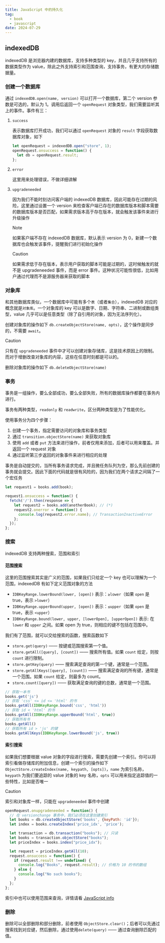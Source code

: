 ```yaml
---
title: JavaScript 中的持久化
tag:
  - book
  - javascript
date: 2024-07-29
---
```


## indexedDB

indexedDB 是浏览器内建的数据库，支持多种类型的 key，并且几乎支持所有的数据类型作为 value，除此之外支持索引和范围查询，支持事务，有更大的存储数据量。

### 创建一个数据库

通过 `indexedDB.open(name, version)` 可以打开一个数据库，第二个 version 参数是可选的，默认为 1。调用后返回一个 `openRequest` 对象类型，我们需要监听其上的事件。事件有三：

1. `success`

   表示数据库打开成功，我们可以通过 `openRequest` 对象的 `result` 字段获取数据库对象，如下

   ```JavaScript
   let openRequest = indexedDB.open("store", 1);
   openRequest.onsuccess = function() {
     let db = openRequest.result;
   };
   ```

2. `error`

   这里用来处理错误，不做详细讲解

3. `upgradeneeded`

   因为我们不能时刻访问客户端的 indexedDB 数据库，因此可能存在过期的风险，这里通过设置一个 version 来检查客户端已存在的数据库版本和脚本需要的数据库版本是否匹配，如果需求版本高于存在版本，就会触发该事件来进行升级操作

   > [!note]
   >
   > 如果客户端不存在 indexedDB 数据库，默认表示 version 为 0，新建一个数据库也会触发该事件，提醒我们进行初始化操作

   > [!caution]
   >
   > 如果需求低于存在版本，表示用户获取的脚本可能是过期的，这时候触发的就不是 upgradeneeded 事件，而是 error 事件。这种状况可能性很低，比如用户通过代理而不是源服务器来获取的脚本

### 对象库

和其他数据库类似，一个数据库中可能有多个`表`（或者`集合`），indexedDB 对应的概念就是`对象库`。一个对象库的 key 可以是数字、日期、字符串、二进制或数组类型，value 几乎可以是任意类型（除了自引用的对象，因为无法序列化）。

创建对象库的操作如下 `db.createObjectStore(name, opts)`，这个操作是同步的，不需要 `await`。

> [!caution]
>
> 只有在 `upgradeneeded` 事件中才可以创建对象存储库，这是技术原因上的限制。而对于增删改查对象库的内容，这些在任意时刻都是可以的。

删除对象库的操作如下 `db.deleteObjectStore(name)`

### 事务

事务是一组操作，要么全部成功，要么全部失败，所有的数据库操作都要在事务内进行。

事务有两种类型，`readonly` 和 `readwrite`，区分两种类型是为了性能优化。

使用事务分为四个步骤：

1. 创建一个事务，指定需要访问的对象库和事务类型
2. 通过 `transition.objectStore(name)` 来获取对象库
3. 使用 `add` 或者 `put` 方法来进行操作，前者仅用来添加，后者可以用来覆盖。并返回一个 request 对象
4. 通过监听第三步返回的对象事件来进行相应的处理

事务是自动提交的，当所有事务请求完成，并且微任务队列为空，那么先前创建的事务就会提交。因此下面的代码就是很有风险的，因为我们在两个请求之间隔了一个宏任务

```JavaScript
let request1 = books.add(book);

request1.onsuccess = function() {
  fetch('/').then(response => {
    let request2 = books.add(anotherBook); // (*)
    request2.onerror = function() {
      console.log(request2.error.name); // TransactionInactiveError
    };
  });
};
```

### 搜索

indexedDB 支持两种搜索，范围和索引

#### 范围搜索

这里的范围搜索其实是广义的范围，如果我们只给定一个 key 也可以理解为一个范围，indexedDB 有如下定义范围对象的方法

- `IDBKeyRange.lowerBound(lower, [open])` 表示：`≥lower`（如果 `open` 是 true，表示 `>lower`）
- `IDBKeyRange.upperBound(upper, [open])` 表示：`≤upper`（如果 `open` 是 true，表示 `<upper`）
- `IDBKeyRange.bound(lower, upper, [lowerOpen], [upperOpen])` 表示: 在 `lower` 和 `upper` 之间。如果 open 为 true，则相应的键不包括在范围中。

我们有了范围，就可以交给搜索的函数，搜索函数如下

- `store.get(query)` —— 按键或范围搜索第一个值。
- `store.getAll([query], [count])` —— 搜索所有值。如果 `count` 给定，则按 `count` 进行限制。
- `store.getKey(query)` —— 搜索满足查询的第一个键，通常是一个范围。
- `store.getAllKeys([query], [count])` —— 搜索满足查询的所有键，通常是一个范围。如果 `count` 给定，则最多为 count。
- `store.count([query])` —— 获取满足查询的键的总数，通常是一个范围。

```JavaScript
// 获取一本书
books.get('js')
// 获取 'css' <= id <= 'html' 的书
books.getAll(IDBKeyRange.bound('css', 'html'))
// 获取 id < 'html' 的书
books.getAll(IDBKeyRange.upperBound('html', true))
// 获取所有书
books.getAll()
// 获取所有 id > 'js' 的键
books.getAllKeys(IDBKeyRange.lowerBound('js', true))
```

#### 索引搜索

如果我们想要根据 value 对象的字段进行搜索，需要先创建一个索引。你可以将索引看做存储库的附加信息，创建一个索引的操作如下 `ObjectStore.createIndex(name, keypath, [opts])`，`name` 为索引名称，`keypath` 为我们要追踪的 value 对象的 key 名称，`opts` 可以用来指定追踪值的一些特性，比如是否唯一

> [!caution]
>
> 索引和对象库一样，只能在 `upgradeneeded` 事件中创建

```JavaScript
openRequest.onupgradeneeded = function() {
  // 在 versionchange 事务中，我们必须在这里创建索引
  let books = db.createObjectStore('books', {keyPath: 'id'});
  let index = books.createIndex('price_idx', 'price');

  let transaction = db.transaction("books"); // 只读
  let books = transaction.objectStore("books");
  let priceIndex = books.index("price_idx");

  let request = priceIndex.getAll(10);
  request.onsuccess = function() {
    if (request.result !== undefined) {
      console.log("Books", request.result); // 价格为 10 的书的数组
    } else {
      console.log("No such books");
    }
  };
};
```

索引中也可以使用范围来查询，详情请看 [JavaScript info](https://zh.javascript.info/indexeddb#tong-guo-shi-yong-suo-yin-de-zi-duan-sou-suo)

### 删除

删除可以全部删除和部分删除，前者使用 `ObjectStore.clear()`；后者可以先通过搜索找到对应键，然后删除，通过使用`delete(query)` —— 通过查询删除匹配的值。
